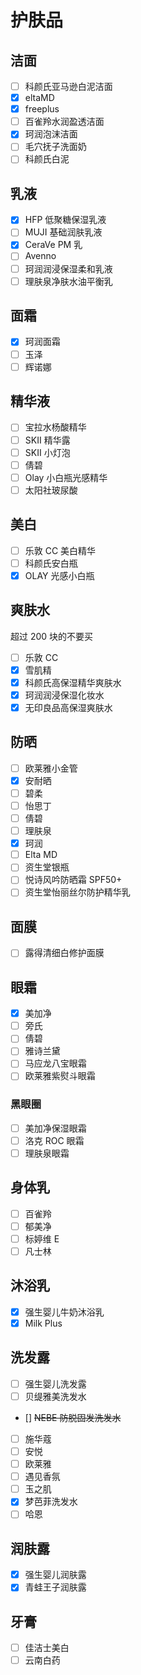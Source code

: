 # 护肤品

## 洁面

- [ ] 科颜氏亚马逊白泥洁面
- [x] eltaMD
- [x] freeplus
- [ ] 百雀羚水润盈透洁面
- [x] 珂润泡沫洁面
- [ ] 毛穴抚子洗面奶
- [ ] 科颜氏白泥

## 乳液

- [x] HFP 低聚糖保湿乳液
- [ ] MUJI 基础润肤乳液
- [x] CeraVe PM 乳
- [ ] Avenno
- [ ] 珂润润浸保湿柔和乳液
- [ ] 理肤泉净肤水油平衡乳

## 面霜

- [x] 珂润面霜
- [ ] 玉泽
- [ ] 辉诺娜

## 精华液

- [ ] 宝拉水杨酸精华
- [ ] SKII 精华露
- [ ] SKII 小灯泡
- [ ] 倩碧
- [ ] Olay 小白瓶光感精华
- [ ] 太阳社玻尿酸

## 美白

- [ ] 乐敦 CC 美白精华
- [ ] 科颜氏安白瓶
- [x] OLAY 光感小白瓶

## 爽肤水

超过 200 块的不要买

- [ ] 乐敦 CC
- [x] 雪肌精
- [x] 科颜氏高保湿精华爽肤水
- [x] 珂润润浸保湿化妆水
- [x] 无印良品高保湿爽肤水

## 防晒

- [ ] 欧莱雅小金管
- [x] 安耐晒
- [ ] 碧柔
- [ ] 怡思丁
- [ ] 倩碧
- [ ] 理肤泉
- [x] 珂润
- [ ] Elta MD
- [ ] 资生堂银瓶
- [ ] 悦诗风吟防晒霜 SPF50+
- [ ] 资生堂怡丽丝尔防护精华乳

## 面膜

- [ ] 露得清细白修护面膜

## 眼霜

- [x] 美加净
- [ ] 旁氏
- [ ] 倩碧
- [ ] 雅诗兰黛
- [ ] 马应龙八宝眼霜
- [ ] 欧莱雅紫熨斗眼霜

### 黑眼圈

- [ ] 美加净保湿眼霜
- [ ] 洛克 ROC 眼霜
- [ ] 理肤泉眼霜

## 身体乳

- [ ] 百雀羚
- [ ] 郁美净
- [ ] 标婷维 E
- [ ] 凡士林

## 沐浴乳

- [x] 强生婴儿牛奶沐浴乳
- [x] Milk Plus

## 洗发露

- [ ] 强生婴儿洗发露
- [ ] 贝缇雅美洗发水
- [] ~~NEBE 防脱固发洗发水~~
- [ ] 施华蔻
- [ ] 安悦
- [ ] 欧莱雅
- [ ] 遇见香氛
- [ ] 玉之肌
- [x] 梦芭菲洗发水
- [ ] 哈恩

## 润肤露

- [x] 强生婴儿润肤露
- [x] 青蛙王子润肤露

## 牙膏

- [ ] 佳洁士美白
- [ ] 云南白药
